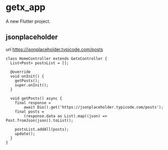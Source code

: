 # getx_app

A new Flutter project.

## jsonplaceholder

url
https://jsonplaceholder.typicode.com/posts

```
class HomeController extends GetxController {
  List<Post> postsList = [];

  @override
  void onInit() {
    getPosts();
    super.onInit();
  }

  void getPosts() async {
    final response =
        await Dio().get('https://jsonplaceholder.typicode.com/posts');
    final posts =
        (response.data as List).map((json) => Post.fromJson(json)).toList();

    postsList.addAll(posts);
    update();
  }
}
```